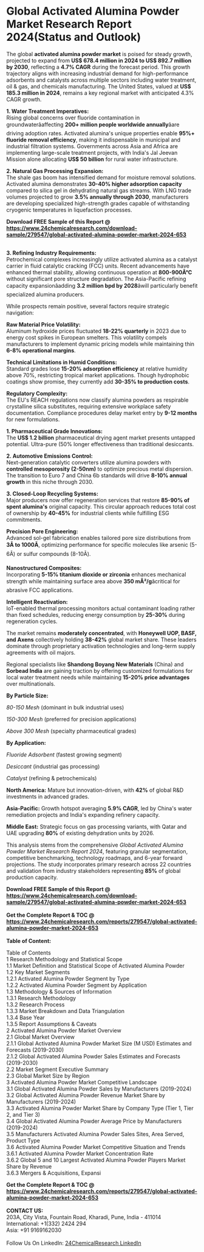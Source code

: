 <h1>Global Activated Alumina Powder Market Research Report 2024(Status and Outlook)</h1><p>The global <strong>activated alumina powder market</strong> is poised for steady growth, projected to expand from <strong>US$ 678.4 million in 2024 to US$ 892.7 million by 2030</strong>, reflecting a <strong>4.7% CAGR</strong> during the forecast period. This growth trajectory aligns with increasing industrial demand for high-performance adsorbents and catalysts across multiple sectors including water treatment, oil &amp; gas, and chemicals manufacturing. The United States, valued at <strong>US$ 185.3 million in 2024</strong>, remains a key regional market with anticipated 4.3% CAGR growth.</p><p><strong>1. Water Treatment Imperatives:</strong><br>
Rising global concerns over fluoride contamination in groundwaterâaffecting <strong>200+ million people worldwide annually</strong>âare driving adoption rates. Activated alumina's unique properties enable <strong>95%+ fluoride removal efficiency</strong>, making it indispensable in municipal and industrial filtration systems. Governments across Asia and Africa are implementing large-scale treatment projects, with India's Jal Jeevan Mission alone allocating <strong>US$ 50 billion</strong> for rural water infrastructure.</p><p><strong>2. Natural Gas Processing Expansion:</strong><br>
The shale gas boom has intensified demand for moisture removal solutions. Activated alumina demonstrates <strong>30-40% higher adsorption capacity</strong> compared to silica gel in dehydrating natural gas streams. With LNG trade volumes projected to grow <strong>3.5% annually through 2030</strong>, manufacturers are developing specialized high-strength grades capable of withstanding cryogenic temperatures in liquefaction processes.</p><div><b>Download FREE Sample of this Report @ 
            <a href="https://www.24chemicalresearch.com/download-sample/279547/global-activated-alumina-powder-market-2024-653">
            https://www.24chemicalresearch.com/download-sample/279547/global-activated-alumina-powder-market-2024-653</a></b></div><br><p><strong>3. Refining Industry Requirements:</strong><br>
Petrochemical complexes increasingly utilize activated alumina as a catalyst carrier in fluid catalytic cracking (FCC) units. Recent advancements have enhanced thermal stability, allowing continuous operation at <strong>800-900Â°C</strong> without significant pore structure degradation. The Asia-Pacific refining capacity expansionâadding <strong>3.2 million bpd by 2028</strong>âwill particularly benefit specialized alumina producers.</p><p>While prospects remain positive, several factors require strategic navigation:</p><p><strong>Raw Material Price Volatility:</strong><br>
    Aluminum hydroxide prices fluctuated <strong>18-22% quarterly</strong> in 2023 due to energy cost spikes in European smelters. This volatility compels manufacturers to implement dynamic pricing models while maintaining thin <strong>6-8% operational margins</strong>.</p><p><strong>Technical Limitations in Humid Conditions:</strong><br>
    Standard grades lose <strong>15-20% adsorption efficiency</strong> at relative humidity above 70%, restricting tropical market applications. Though hydrophobic coatings show promise, they currently add <strong>30-35% to production costs</strong>.</p><p><strong>Regulatory Complexity:</strong><br>
    The EU's REACH regulations now classify alumina powders as respirable crystalline silica substitutes, requiring extensive workplace safety documentation. Compliance procedures delay market entry by <strong>9-12 months</strong> for new formulations.</p><p><strong>1. Pharmaceutical Grade Innovations:</strong><br>
The <strong>US$ 1.2 billion</strong> pharmaceutical drying agent market presents untapped potential. Ultra-pure (50% longer effectiveness than traditional desiccants.</p><p><strong>2. Automotive Emissions Control:</strong><br>
Next-generation catalytic converters utilize alumina powders with <strong>controlled mesoporosity (2-50nm)</strong> to optimize precious metal dispersion. The transition to Euro 7 and China 6b standards will drive <strong>8-10% annual growth</strong> in this niche through 2030.</p><p><strong>3. Closed-Loop Recycling Systems:</strong><br>
Major producers now offer regeneration services that restore <strong>85-90% of spent alumina's</strong> original capacity. This circular approach reduces total cost of ownership by <strong>40-45%</strong> for industrial clients while fulfilling ESG commitments.</p><p><strong>Precision Pore Engineering:</strong><br>
    Advanced sol-gel fabrication enables tailored pore size distributions from <strong>3Ã to 1000Ã</strong>, optimizing performance for specific molecules like arsenic (5-6Ã) or sulfur compounds (8-10Ã).</p><p><strong>Nanostructured Composites:</strong><br>
    Incorporating <strong>5-15% titanium dioxide or zirconia</strong> enhances mechanical strength while maintaining surface area above <strong>350 mÂ²/g</strong>âcritical for abrasive FCC applications.</p><p><strong>Intelligent Reactivation:</strong><br>
    IoT-enabled thermal processing monitors actual contaminant loading rather than fixed schedules, reducing energy consumption by <strong>25-30%</strong> during regeneration cycles.</p><p>The market remains <strong>moderately concentrated</strong>, with <strong>Honeywell UOP, BASF, and Axens</strong> collectively holding <strong>38-42%</strong> global market share. These leaders dominate through proprietary activation technologies and long-term supply agreements with oil majors.</p><p>Regional specialists like <strong>Shandong Boyang New Materials</strong> (China) and <strong>Sorbead India</strong> are gaining traction by offering customized formulations for local water treatment needs while maintaining <strong>15-20% price advantages</strong> over multinationals.</p><p><strong>By Particle Size:</strong></p><p><em>80-150 Mesh</em> (dominant in bulk industrial uses)</p><p><em>150-300 Mesh</em> (preferred for precision applications)</p><p><em>Above 300 Mesh</em> (specialty pharmaceutical grades)</p><p><strong>By Application:</strong></p><p><em>Fluoride Adsorbent</em> (fastest growing segment)</p><p><em>Desiccant</em> (industrial gas processing)</p><p><em>Catalyst</em> (refining &amp; petrochemicals)</p><p><strong>North America:</strong> Mature but innovation-driven, with <strong>42%</strong> of global R&amp;D investments in advanced grades.</p><p><strong>Asia-Pacific:</strong> Growth hotspot averaging <strong>5.9% CAGR</strong>, led by China's water remediation projects and India's expanding refinery capacity.</p><p><strong>Middle East:</strong> Strategic focus on gas processing variants, with Qatar and UAE upgrading <strong>80%</strong> of existing dehydration units by 2026.</p><p>This analysis stems from the comprehensive <em>Global Activated Alumina Powder Market Research Report 2024</em>, featuring granular segmentation, competitive benchmarking, technology roadmaps, and 6-year forward projections. The study incorporates primary research across 22 countries and validation from industry stakeholders representing <strong>85%</strong> of global production capacity.</p><div><b>Download FREE Sample of this Report @ 
            <a href="https://www.24chemicalresearch.com/download-sample/279547/global-activated-alumina-powder-market-2024-653">
            https://www.24chemicalresearch.com/download-sample/279547/global-activated-alumina-powder-market-2024-653</a></b></div><br><div><b>Get the Complete Report & TOC @ 
            <a href="https://www.24chemicalresearch.com/reports/279547/global-activated-alumina-powder-market-2024-653">
            https://www.24chemicalresearch.com/reports/279547/global-activated-alumina-powder-market-2024-653</a></b></div><br>
            <b>Table of Content:</b><p>Table of Contents<br />
 1 Research Methodology and Statistical Scope<br />
 1.1 Market Definition and Statistical Scope of Activated Alumina Powder<br />
 1.2 Key Market Segments<br />
 1.2.1 Activated Alumina Powder Segment by Type<br />
 1.2.2 Activated Alumina Powder Segment by Application<br />
 1.3 Methodology & Sources of Information<br />
 1.3.1 Research Methodology<br />
 1.3.2 Research Process<br />
 1.3.3 Market Breakdown and Data Triangulation<br />
 1.3.4 Base Year<br />
 1.3.5 Report Assumptions & Caveats<br />
 2 Activated Alumina Powder Market Overview<br />
 2.1 Global Market Overview<br />
 2.1.1 Global Activated Alumina Powder Market Size (M USD) Estimates and Forecasts (2019-2030)<br />
 2.1.2 Global Activated Alumina Powder Sales Estimates and Forecasts (2019-2030)<br />
 2.2 Market Segment Executive Summary<br />
 2.3 Global Market Size by Region<br />
 3 Activated Alumina Powder Market Competitive Landscape<br />
 3.1 Global Activated Alumina Powder Sales by Manufacturers (2019-2024)<br />
 3.2 Global Activated Alumina Powder Revenue Market Share by Manufacturers (2019-2024)<br />
 3.3 Activated Alumina Powder Market Share by Company Type (Tier 1, Tier 2, and Tier 3)<br />
 3.4 Global Activated Alumina Powder Average Price by Manufacturers (2019-2024)<br />
 3.5 Manufacturers Activated Alumina Powder Sales Sites, Area Served, Product Type<br />
 3.6 Activated Alumina Powder Market Competitive Situation and Trends<br />
 3.6.1 Activated Alumina Powder Market Concentration Rate<br />
 3.6.2 Global 5 and 10 Largest Activated Alumina Powder Players Market Share by Revenue<br />
 3.6.3 Mergers & Acquisitions, Expansi</p><div><b>Get the Complete Report & TOC @ 
            <a href="https://www.24chemicalresearch.com/reports/279547/global-activated-alumina-powder-market-2024-653">
            https://www.24chemicalresearch.com/reports/279547/global-activated-alumina-powder-market-2024-653</a></b></div><br><b>CONTACT US:</b><br>
            203A, City Vista, Fountain Road, Kharadi, Pune, India - 411014<br>
            International: +1(332) 2424 294<br>
            Asia: +91 9169162030 <br><br>
            Follow Us On LinkedIn: <a href="https://www.linkedin.com/company/24chemicalresearch/">24ChemicalResearch LinkedIn</a>